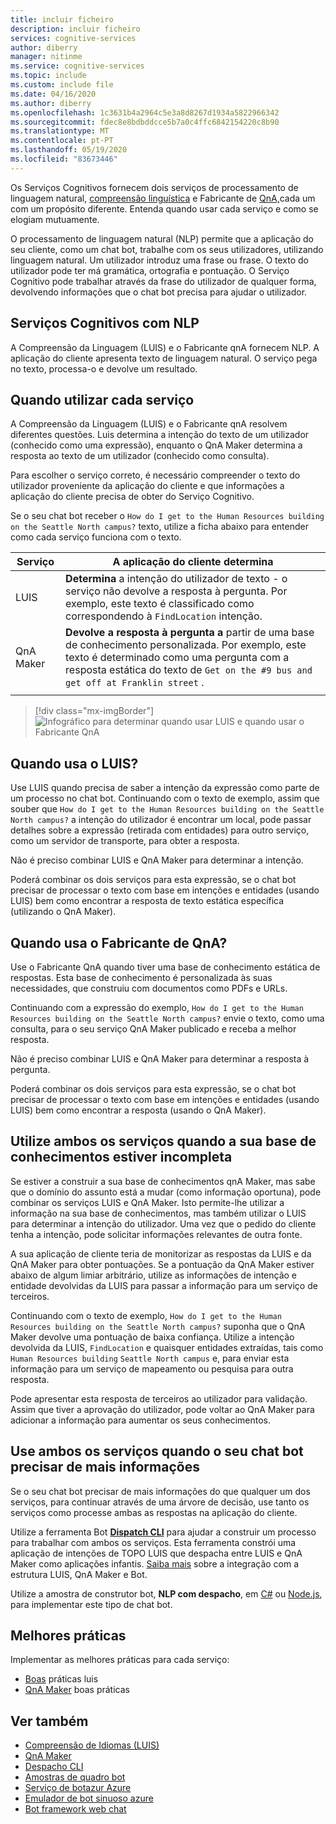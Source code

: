 ```yaml
---
title: incluir ficheiro
description: incluir ficheiro
services: cognitive-services
author: diberry
manager: nitinme
ms.service: cognitive-services
ms.topic: include
ms.custom: include file
ms.date: 04/16/2020
ms.author: diberry
ms.openlocfilehash: 1c3631b4a2964c5e3a8d8267d1934a5822966342
ms.sourcegitcommit: fdec8e8bdbddcce5b7a0c4ffc6842154220c8b90
ms.translationtype: MT
ms.contentlocale: pt-PT
ms.lasthandoff: 05/19/2020
ms.locfileid: "83673446"
---
```

Os Serviços Cognitivos fornecem dois serviços de processamento de linguagem natural, [compreensão linguística](../luis/what-is-luis.md) e Fabricante de [QnA,](../qnamaker/overview/overview.md)cada um com um propósito diferente. Entenda quando usar cada serviço e como se elogiam mutuamente.

O processamento de linguagem natural (NLP) permite que a aplicação do seu cliente, como um chat bot, trabalhe com os seus utilizadores, utilizando linguagem natural. Um utilizador introduz uma frase ou frase. O texto do utilizador pode ter má gramática, ortografia e pontuação. O Serviço Cognitivo pode trabalhar através da frase do utilizador de qualquer forma, devolvendo informações que o chat bot precisa para ajudar o utilizador.

## <a name="cognitive-services-with-nlp"></a>Serviços Cognitivos com NLP

A Compreensão da Linguagem (LUIS) e o Fabricante qnA fornecem NLP. A aplicação do cliente apresenta texto de linguagem natural. O serviço pega no texto, processa-o e devolve um resultado.

## <a name="when-to-use-each-service"></a>Quando utilizar cada serviço

A Compreensão da Linguagem (LUIS) e o Fabricante qnA resolvem diferentes questões. Luis determina a intenção do texto de um utilizador (conhecido como uma expressão), enquanto o QnA Maker determina a resposta ao texto de um utilizador (conhecido como consulta).

Para escolher o serviço correto, é necessário compreender o texto do utilizador proveniente da aplicação do cliente e que informações a aplicação do cliente precisa de obter do Serviço Cognitivo.

Se o seu chat bot receber o `How do I get to the Human Resources building on the Seattle North campus?` texto, utilize a ficha abaixo para entender como cada serviço funciona com o texto.

|Serviço|A aplicação do cliente determina|
|--|--|
|LUIS|**Determina** a intenção do utilizador de texto - o serviço não devolve a resposta à pergunta. Por exemplo, este texto é classificado como correspondendo à `FindLocation` intenção.<br>|
|QnA Maker|**Devolve a resposta à pergunta a** partir de uma base de conhecimento personalizada. Por exemplo, este texto é determinado como uma pergunta com a resposta estática do texto de `Get on the #9 bus and get off at Franklin street` .|
|||

> [!div class="mx-imgBorder"]
> ![Infográfico para determinar quando usar LUIS e quando usar o Fabricante QnA](./luis-qna-maker-together-decision.png)

## <a name="when-do-you-use-luis"></a>Quando usa o LUIS?

Use LUIS quando precisa de saber a intenção da expressão como parte de um processo no chat bot. Continuando com o texto de exemplo, assim que souber que `How do I get to the Human Resources building on the Seattle North campus?` a intenção do utilizador é encontrar um local, pode passar detalhes sobre a expressão (retirada com entidades) para outro serviço, como um servidor de transporte, para obter a resposta.

Não é preciso combinar LUIS e QnA Maker para determinar a intenção.

Poderá combinar os dois serviços para esta expressão, se o chat bot precisar de processar o texto com base em intenções e entidades (usando LUIS) bem como encontrar a resposta de texto estática específica (utilizando o QnA Maker).

## <a name="when-do-you-use-qna-maker"></a>Quando usa o Fabricante de QnA?

Use o Fabricante QnA quando tiver uma base de conhecimento estática de respostas. Esta base de conhecimento é personalizada às suas necessidades, que construiu com documentos como PDFs e URLs.

Continuando com a expressão do exemplo, `How do I get to the Human Resources building on the Seattle North campus?` envie o texto, como uma consulta, para o seu serviço QnA Maker publicado e receba a melhor resposta.

Não é preciso combinar LUIS e QnA Maker para determinar a resposta à pergunta.

Poderá combinar os dois serviços para esta expressão, se o chat bot precisar de processar o texto com base em intenções e entidades (usando LUIS) bem como encontrar a resposta (usando o QnA Maker).

## <a name="use-both-services-when-your-knowledge-base-is-incomplete"></a>Utilize ambos os serviços quando a sua base de conhecimentos estiver incompleta

Se estiver a construir a sua base de conhecimentos qnA Maker, mas sabe que o domínio do assunto está a mudar (como informação oportuna), pode combinar os serviços LUIS e QnA Maker. Isto permite-lhe utilizar a informação na sua base de conhecimentos, mas também utilizar o LUIS para determinar a intenção do utilizador. Uma vez que o pedido do cliente tenha a intenção, pode solicitar informações relevantes de outra fonte.

A sua aplicação de cliente teria de monitorizar as respostas da LUIS e da QnA Maker para obter pontuações. Se a pontuação da QnA Maker estiver abaixo de algum limiar arbitrário, utilize as informações de intenção e entidade devolvidas da LUIS para passar a informação para um serviço de terceiros.

Continuando com o texto de exemplo, `How do I get to the Human Resources building on the Seattle North campus?` suponha que o QnA Maker devolve uma pontuação de baixa confiança. Utilize a intenção devolvida da LUIS, `FindLocation` e quaisquer entidades extraídas, tais como `Human Resources building` `Seattle North campus` e, para enviar esta informação para um serviço de mapeamento ou pesquisa para outra resposta.

Pode apresentar esta resposta de terceiros ao utilizador para validação. Assim que tiver a aprovação do utilizador, pode voltar ao QnA Maker para adicionar a informação para aumentar os seus conhecimentos.

## <a name="use-both-services-when-your-chat-bot-needs-more-information"></a>Use ambos os serviços quando o seu chat bot precisar de mais informações

Se o seu chat bot precisar de mais informações do que qualquer um dos serviços, para continuar através de uma árvore de decisão, use tanto os serviços como processe ambas as respostas na aplicação do cliente.

Utilize a ferramenta Bot **[Dispatch CLI](https://github.com/Microsoft/botbuilder-tools/tree/master/packages/Dispatch)** para ajudar a construir um processo para trabalhar com ambos os serviços. Esta ferramenta constrói uma aplicação de intenções de TOPO LUIS que despacha entre LUIS e QnA Maker como aplicações infantis. [Saiba mais](https://docs.microsoft.com/azure/bot-service/bot-builder-tutorial-dispatch?view=azure-bot-service-4.0&tabs=cs) sobre a integração com a estrutura LUIS, QnA Maker e Bot.

Utilize a amostra de construtor bot, **NLP com despacho**, em [C#](https://github.com/microsoft/BotBuilder-Samples/tree/master/samples/csharp_dotnetcore/14.nlp-with-dispatch) ou [Node.js](https://github.com/microsoft/BotBuilder-Samples/tree/master/samples/javascript_nodejs/14.nlp-with-dispatch), para implementar este tipo de chat bot.

## <a name="best-practices"></a>Melhores práticas

Implementar as melhores práticas para cada serviço:

* [Boas](../luis/luis-concept-best-practices.md) práticas luis
* [QnA Maker](../qnamaker/concepts/best-practices.md) boas práticas

## <a name="see-also"></a>Ver também

* [Compreensão de Idiomas (LUIS)](../luis/what-is-luis.md)
* [QnA Maker](../qnamaker/overview/overview.md)
* [Despacho CLI](https://github.com/Microsoft/botbuilder-tools/tree/master/packages/Dispatch)
* [Amostras de quadro bot](https://github.com/Microsoft/BotBuilder-Samples)
* [Serviço de botazur Azure](https://docs.microsoft.com/azure/bot-service/bot-service-overview-introduction?view=azure-bot-service-4.0)
* [Emulador de bot sinuoso azure](https://github.com/Microsoft/BotFramework-Emulator)
* [Bot framework web chat](https://github.com/microsoft/BotFramework-WebChat)